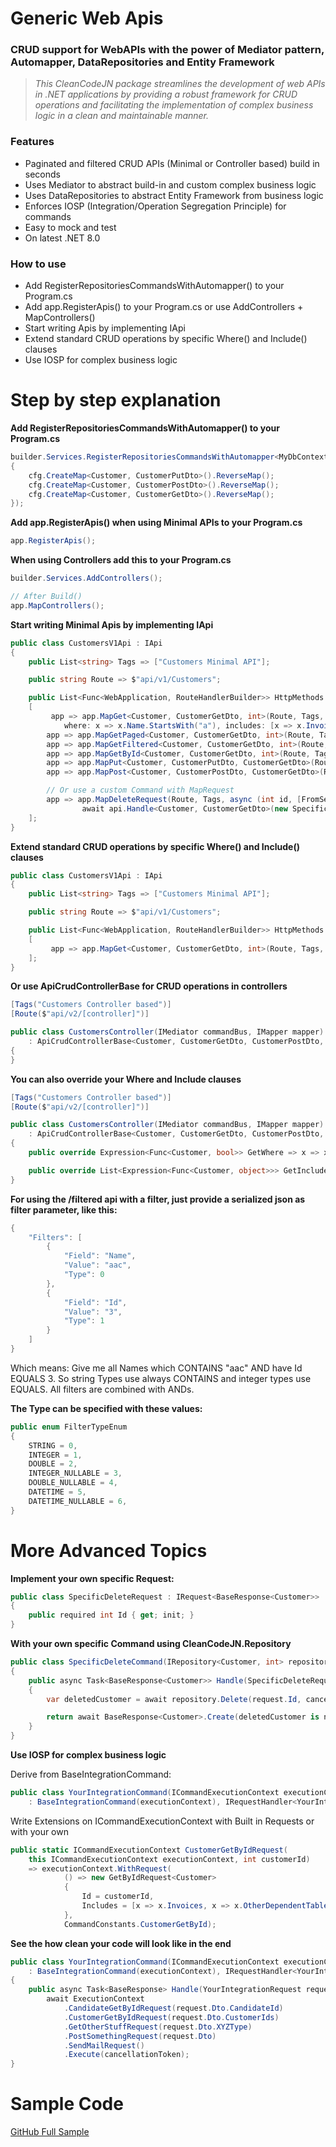 # Generic Web Apis
### CRUD support for WebAPIs with the power of Mediator pattern, Automapper, DataRepositories and Entity Framework

> _This CleanCodeJN package streamlines the development of web APIs in .NET applications by providing a robust 
framework for CRUD operations and facilitating the implementation of complex business logic in a clean and maintainable manner._

### Features

- Paginated and filtered CRUD APIs (Minimal or Controller based) build in seconds
- Uses Mediator to abstract build-in and custom complex business logic
- Uses DataRepositories to abstract Entity Framework from business logic
- Enforces IOSP (Integration/Operation Segregation Principle) for commands
- Easy to mock and test
- On latest .NET 8.0

### How to use

- Add RegisterRepositoriesCommandsWithAutomapper<IDataContext>() to your Program.cs
- Add app.RegisterApis() to your Program.cs or use AddControllers + MapControllers()
- Start writing Apis by implementing IApi
- Extend standard CRUD operations by specific Where() and Include() clauses
- Use IOSP for complex business logic

# Step by step explanation

__Add RegisterRepositoriesCommandsWithAutomapper<IDataContext>() to your Program.cs__
```C#
builder.Services.RegisterRepositoriesCommandsWithAutomapper<MyDbContext>(cfg =>
{
    cfg.CreateMap<Customer, CustomerPutDto>().ReverseMap();
    cfg.CreateMap<Customer, CustomerPostDto>().ReverseMap();
    cfg.CreateMap<Customer, CustomerGetDto>().ReverseMap();
});
```

__Add app.RegisterApis() when using Minimal APIs to your Program.cs__
```C#
app.RegisterApis();
```

__When using Controllers add this to your Program.cs__
```C#
builder.Services.AddControllers();

// After Build()
app.MapControllers();
```

__Start writing Minimal Apis by implementing IApi__
```C#
public class CustomersV1Api : IApi
{
    public List<string> Tags => ["Customers Minimal API"];

    public string Route => $"api/v1/Customers";

    public List<Func<WebApplication, RouteHandlerBuilder>> HttpMethods =>
    [
         app => app.MapGet<Customer, CustomerGetDto, int>(Route, Tags,
            where: x => x.Name.StartsWith("a"), includes: [x => x.Invoices]),
        app => app.MapGetPaged<Customer, CustomerGetDto, int>(Route, Tags),
        app => app.MapGetFiltered<Customer, CustomerGetDto, int>(Route, Tags),
        app => app.MapGetById<Customer, CustomerGetDto, int>(Route, Tags),
        app => app.MapPut<Customer, CustomerPutDto, CustomerGetDto>(Route, Tags),
        app => app.MapPost<Customer, CustomerPostDto, CustomerGetDto>(Route, Tags),

        // Or use a custom Command with MapRequest
        app => app.MapDeleteRequest(Route, Tags, async (int id, [FromServices] ApiBase api) =>
                await api.Handle<Customer, CustomerGetDto>(new SpecificDeleteRequest { Id = id }))
    ];
}
```

__Extend standard CRUD operations by specific Where() and Include() clauses__
```C#
public class CustomersV1Api : IApi
{
    public List<string> Tags => ["Customers Minimal API"];

    public string Route => $"api/v1/Customers";

    public List<Func<WebApplication, RouteHandlerBuilder>> HttpMethods =>
    [
         app => app.MapGet<Customer, CustomerGetDto, int>(Route, Tags, where: x => x.Name.StartsWith("a")),
    ];
}
```

__Or use ApiCrudControllerBase for CRUD operations in controllers__
```C#
[Tags("Customers Controller based")]
[Route($"api/v2/[controller]")]

public class CustomersController(IMediator commandBus, IMapper mapper)
    : ApiCrudControllerBase<Customer, CustomerGetDto, CustomerPostDto, CustomerPutDto, int>(commandBus, mapper)
{
}
```

__You can also override your Where and Include clauses__
```C#
[Tags("Customers Controller based")]
[Route($"api/v2/[controller]")]

public class CustomersController(IMediator commandBus, IMapper mapper)
    : ApiCrudControllerBase<Customer, CustomerGetDto, CustomerPostDto, CustomerPutDto, int>(commandBus, mapper)
{
    public override Expression<Func<Customer, bool>> GetWhere => x => x.Name.StartsWith("a");

    public override List<Expression<Func<Customer, object>>> GetIncludes => [x => x.Invoices];
}
```

__For using the /filtered api with a filter, just provide a serialized json as filter parameter, like this:__
```C#
{
    "Filters": [
        {
            "Field": "Name",
            "Value": "aac",
            "Type": 0
        },
        {
            "Field": "Id",
            "Value": "3",
            "Type": 1
        }
    ]
}
```

Which means: Give me all Names which CONTAINS "aac" AND have Id EQUALS 3. So string Types use always CONTAINS and integer types use EQUALS. 
All filters are combined with ANDs.

__The Type can be specified with these values:__
```C#
public enum FilterTypeEnum
{
    STRING = 0,
    INTEGER = 1,
    DOUBLE = 2,
    INTEGER_NULLABLE = 3,
    DOUBLE_NULLABLE = 4,
    DATETIME = 5,
    DATETIME_NULLABLE = 6,
}
```

# More Advanced Topics
__Implement your own specific Request:__
```C#
public class SpecificDeleteRequest : IRequest<BaseResponse<Customer>>
{
    public required int Id { get; init; }
}
```

__With your own specific Command using CleanCodeJN.Repository__
```C#
public class SpecificDeleteCommand(IRepository<Customer, int> repository) : IRequestHandler<SpecificDeleteRequest, BaseResponse<Customer>>
{
    public async Task<BaseResponse<Customer>> Handle(SpecificDeleteRequest request, CancellationToken cancellationToken)
    {
        var deletedCustomer = await repository.Delete(request.Id, cancellationToken);

        return await BaseResponse<Customer>.Create(deletedCustomer is not null, deletedCustomer);
    }
}
```

__Use IOSP for complex business logic__

Derive from BaseIntegrationCommand:
```C#
public class YourIntegrationCommand(ICommandExecutionContext executionContext)
    : BaseIntegrationCommand(executionContext), IRequestHandler<YourIntegrationRequest, BaseResponse>
```

Write Extensions on ICommandExecutionContext with Built in Requests or with your own
```C#
public static ICommandExecutionContext CustomerGetByIdRequest(
    this ICommandExecutionContext executionContext, int customerId) 
    => executionContext.WithRequest(
            () => new GetByIdRequest<Customer>
            {
                Id = customerId,
                Includes = [x => x.Invoices, x => x.OtherDependentTable],
            },
            CommandConstants.CustomerGetById);
```

__See the how clean your code will look like in the end__
```C#
public class YourIntegrationCommand(ICommandExecutionContext executionContext)
    : BaseIntegrationCommand(executionContext), IRequestHandler<YourIntegrationRequest, BaseResponse>
{
    public async Task<BaseResponse> Handle(YourIntegrationRequest request, CancellationToken cancellationToken) =>
        await ExecutionContext
            .CandidateGetByIdRequest(request.Dto.CandidateId)
            .CustomerGetByIdRequest(request.Dto.CustomerIds)
            .GetOtherStuffRequest(request.Dto.XYZType)
            .PostSomethingRequest(request.Dto)
            .SendMailRequest()
            .Execute(cancellationToken);
}
```

# Sample Code
[GitHub Full Sample](https://github.com/decius999/CleanCodeJN-Generic-Apis/tree/dev/CleanCodeJN.GenericApis.Sample)

